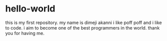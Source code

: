 # hello-world
this is my first repository. my name is dimeji akanni i like poff poff and i like to code. i aim to become one of the best programmers in the world. thank you for having me.
